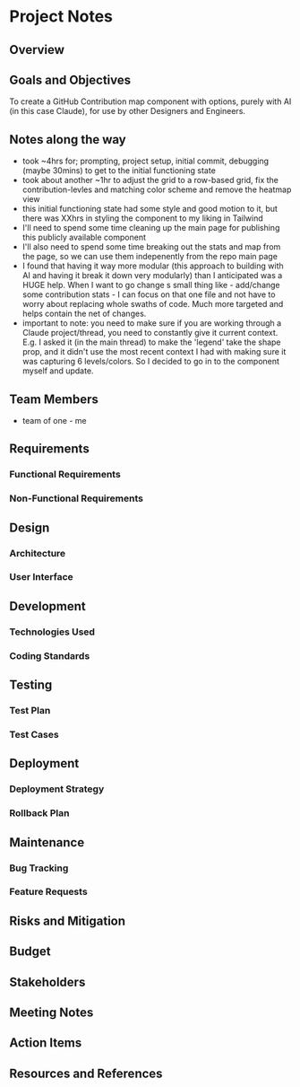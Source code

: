 # Project Notes

## Overview

## Goals and Objectives

To create a GitHub Contribution map component with options, purely with AI (in this case Claude), for use by other Designers and Engineers.

## Notes along the way
- took ~4hrs for; prompting, project setup, initial commit, debugging (maybe 30mins) to get to the initial functioning state
- took about another ~1hr to adjust the grid to a row-based grid, fix the contribution-levles and matching color scheme and remove the heatmap view
- this initial functioning state had some style and good motion to it, but there was XXhrs in styling the component to my liking in Tailwind
- I'll need to spend some time cleaning up the main page for publishing this publicly available component
- I'll also need to spend some time breaking out the stats and map from the page, so we can use them indepenently from the repo main page
- I found that having it way more modular (this approach to building with AI and having it break it down very modularly) than I anticipated was a HUGE help. When I want to go change s small thing like - add/change some contribution stats - I can focus on that one file and not have to worry about replacing whole swaths of code. Much more targeted and helps contain the net of changes.
- important to note: you need to make sure if you are working through a Claude project/thread, you need to constantly give it current context. E.g. I asked it (in the main thread) to make the 'legend' take the shape prop, and it didn't use the most recent context I had with making sure it was capturing 6 levels/colors. So I decided to go in to the component myself and update.



## Team Members

- team of one - me

## Requirements
### Functional Requirements
### Non-Functional Requirements

## Design
### Architecture
### User Interface

## Development
### Technologies Used
### Coding Standards

## Testing
### Test Plan
### Test Cases

## Deployment
### Deployment Strategy
### Rollback Plan

## Maintenance
### Bug Tracking
### Feature Requests

## Risks and Mitigation

## Budget

## Stakeholders

## Meeting Notes

## Action Items

## Resources and References
